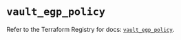 # `vault_egp_policy`

Refer to the Terraform Registry for docs: [`vault_egp_policy`](https://registry.terraform.io/providers/hashicorp/vault/4.8.0/docs/resources/egp_policy).
